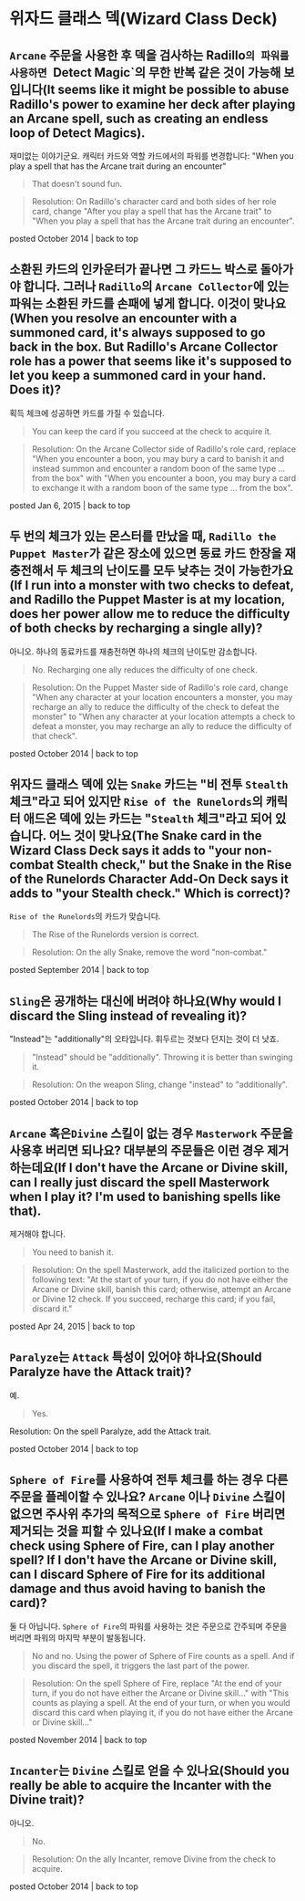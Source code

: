 # 위자드 클래스 덱(Wizard Class Deck)

## `Arcane` 주문을 사용한 후 덱을 검사하는 Radillo`의 파워를 사용하면 `Detect Magic`의 무한 반복 같은 것이 가능해 보입니다(It seems like it might be possible to abuse Radillo's power to examine her deck after playing an Arcane spell, such as creating an endless loop of Detect Magics).

재미없는 이야기군요. 캐릭터 카드와 역할 카드에서의 파워를 변경합니다: "When you play a spell that has the Arcane trait during an encounter"

> That doesn't sound fun.

> Resolution: On Radillo's character card and both sides of her role card, change "After you play a spell that has the Arcane trait" to "When you play a spell that has the Arcane trait during an encounter".

posted October 2014 | back to top

## 소환된 카드의 인카운터가 끝나면 그 카드느 박스로 돌아가야 합니다. 그러나 `Radillo`의 `Arcane Collector`에 있는 파워는 소환된 카드를 손패에 넣게 합니다. 이것이 맞나요(When you resolve an encounter with a summoned card, it's always supposed to go back in the box. But Radillo's Arcane Collector role has a power that seems like it's supposed to let you keep a summoned card in your hand. Does it)?

획득 체크에 성공하면 카드를 가질 수 있습니다.

> You can keep the card if you succeed at the check to acquire it.

> Resolution: On the Arcane Collector side of Radillo's role card, replace "When you encounter a boon, you may bury a card to banish it and instead summon and encounter a random boon of the same type ... from the box" with "When you encounter a boon, you may bury a card to exchange it with a random boon of the same type ... from the box".

posted Jan 6, 2015 | back to top

## 두 번의 체크가 있는 몬스터를 만났을 때, `Radillo the Puppet Master`가 같은 장소에 있으면 동료 카드 한장을 재충전해서 두 체크의 난이도를 모두 낮추는 것이 가능한가요(If I run into a monster with two checks to defeat, and Radillo the Puppet Master is at my location, does her power allow me to reduce the difficulty of both checks by recharging a single ally)?

아니오. 하나의 동료카드를 재충전하면 하나의 체크의 난이도만 감소합니다.

> No. Recharging one ally reduces the difficulty of one check.

> Resolution: On the Puppet Master side of Radillo's role card, change "When any character at your location encounters a monster, you may recharge an ally to reduce the difficulty of the check to defeat the monster" to "When any character at your location attempts a check to defeat a monster, you may recharge an ally to reduce the difficulty of that check".

posted October 2014 | back to top

## 위자드 클래스 덱에 있는 `Snake` 카드는 "비 전투 `Stealth` 체크"라고 되어 있지만 `Rise of the Runelords`의 캐릭터 애드온 덱에 있는 카드는 "`Stealth` 체크"라고 되어 있습니다. 어느 것이 맞나요(The Snake card in the Wizard Class Deck says it adds to "your non-combat Stealth check," but the Snake in the Rise of the Runelords Character Add-On Deck says it adds to "your Stealth check." Which is correct)?

`Rise of the Runelords`의 카드가 맞습니다.

> The Rise of the Runelords version is correct.

> Resolution: On the ally Snake, remove the word "non-combat."

posted September 2014 | back to top

## `Sling`은 공개하는 대신에 버려야 하나요(Why would I discard the Sling instead of revealing it)?
   
"Instead"는 "additionally"의 오타입니다. 휘두르는 것보다 던지는 것이 더 낫죠.

> "Instead" should be "additionally". Throwing it is better than swinging it.

> Resolution: On the weapon Sling, change "instead" to "additionally".

posted October 2014 | back to top

## `Arcane` 혹은`Divine` 스킬이 없는 경우 `Masterwork` 주문을 사용후 버리면 되나요? 대부분의 주문들은 이런 경우 제거하는데요(If I don't have the Arcane or Divine skill, can I really just discard the spell Masterwork when I play it? I'm used to banishing spells like that).
   
제거해야 합니다.

> You need to banish it.

> Resolution: On the spell Masterwork, add the italicized portion to the following text: "At the start of your turn, if you do not have either the Arcane or Divine skill, banish this card; otherwise, attempt an Arcane or Divine 12 check. If you succeed, recharge this card; if you fail, discard it."

posted Apr 24, 2015 | back to top

## `Paralyze`는 `Attack` 특성이 있어야 하나요(Should Paralyze have the Attack trait)?
   
예.

> Yes.

Resolution: On the spell Paralyze, add the Attack trait.

posted October 2014 | back to top

## `Sphere of Fire`를 사용하여 전투 체크를 하는 경우 다른 주문을 플레이할 수 있나요? `Arcane` 이나 `Divine` 스킬이 없으면 주사위 추가의 목적으로 `Sphere of Fire` 버리면 제거되는 것을 피할 수 있나요(If I make a combat check using Sphere of Fire, can I play another spell? If I don't have the Arcane or Divine skill, can I discard Sphere of Fire for its additional damage and thus avoid having to banish the card)?

둘 다 아닙니다. `Sphere of Fire`의 파워를 사용하는 것은 주문으로 간주되며 주문을 버리면 파워의 마지막 부분이 발동됩니다.

> No and no. Using the power of Sphere of Fire counts as a spell. And if you discard the spell, it triggers the last part of the power.

> Resolution: On the spell Sphere of Fire, replace "At the end of your turn, if you do not have either the Arcane or Divine skill..." with "This counts as playing a spell. At the end of your turn, or when you would discard this card when playing it, if you do not have either the Arcane or Divine skill..."

posted November 2014 | back to top

## `Incanter`는 `Divine` 스킬로 얻을 수 있나요(Should you really be able to acquire the Incanter with the Divine trait)?

아니오.

> No.

> Resolution: On the ally Incanter, remove Divine from the check to acquire.

posted October 2014 | back to top